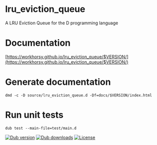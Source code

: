 # lru_eviction_queue
A LRU Eviction Queue for the D programming language

# Documentation

[https://workhorsy.github.io/lru_eviction_queue/$VERSION/](https://workhorsy.github.io/lru_eviction_queue/$VERSION/)

# Generate documentation

```
dmd -c -D source/lru_eviction_queue.d -Df=docs/$VERSION/index.html
```

# Run unit tests

```
dub test --main-file=test/main.d
```

[![Dub version](https://img.shields.io/dub/v/lru_eviction_queue.svg)](https://code.dlang.org/packages/lru_eviction_queue)
[![Dub downloads](https://img.shields.io/dub/dt/lru_eviction_queue.svg)](https://code.dlang.org/packages/lru_eviction_queue)
[![License](https://img.shields.io/badge/license-BSL_1.0-blue.svg)](https://raw.githubusercontent.com/workhorsy/lru_eviction_queue/master/LICENSE)
